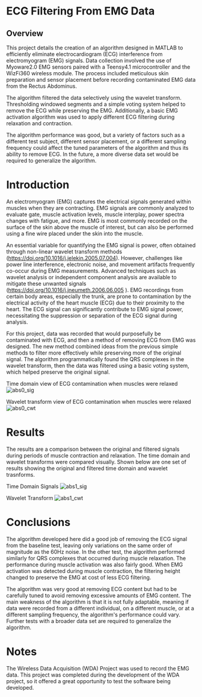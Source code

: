 # ECG Filtering From EMG Data

## Overview
This project details the creation of an algorithm designed in MATLAB to efficiently eliminate electrocardiogram (ECG) interference from electromyogram (EMG) signals. Data collection involved the use of Myoware2.0 EMG sensors paired with a Teensy4.1 microcontroller and the WizFi360 wireless module. The process included meticulous skin preparation and sensor placement before recording contaminated EMG data from the Rectus Abdominus. 

The algorithm filtered the data selectively using the wavelet transform. Thresholding windowed segments and a simple voting system helped to remove the ECG while preserving the EMG. Additionally, a basic EMG activation algorithm was used to apply different ECG filtering during relaxation and contraction.   

The algorithm performance was good, but a variety of factors such as a different test subject, different sensor placement, or a different sampling frequency could affect the tuned parameters of the algorithm and thus its ability to remove ECG. In the future, a more diverse data set would be required to generalize the algorithm.  


# Introduction
An electromyogram (EMG) captures the electrical signals generated within muscles when they are contracting. EMG signals are commonly analyzed to evaluate gate, muscle activation levels, muscle interplay, power spectra changes with fatigue, and more. EMG is most commonly recorded on the surface of the skin above the muscle of interest, but can also be performed using a fine wire placed under the skin into the muscle.
    
An essential variable for quantifying the EMG signal is power, often obtained through non-linear wavelet transform methods (https://doi.org/10.1016/j.jelekin.2005.07.004). However, challenges like power line interference, electronic noise, and movement artifacts frequently co-occur during EMG measurements. Advanced techniques such as wavelet analysis or independent component analysis are available to mitigate these unwanted signals (https://doi.org/10.1016/j.jneumeth.2006.06.005 ).
EMG recordings from certain body areas, especially the trunk, are prone to contamination by the electrical activity of the heart muscle (ECG) due to their proximity to the heart. The ECG signal can significantly contribute to EMG signal power, necessitating the suppression or separation of the ECG signal during analysis.

For this project, data was recorded that would purposefully be contaminated with ECG, and then a method of removing ECG from EMG was designed. The new method combined ideas from the previous simple methods to filter more effectively while preserving more of the original signal. The algorithm programmatically found the QRS complexes in the wavelet transform, then the data was filtered using a basic voting system, which helped preserve the original signal.

Time domain view of ECG contamination when muscles were relaxed
![abs0_sig](https://github.com/user-attachments/assets/750c0539-08c8-467e-84c4-e234d398f46e)

Wavelet transform view of ECG contamination when muscles were relaxed
![abs0_cwt](https://github.com/user-attachments/assets/54922bed-aef1-4dcf-a32a-86b6edfec712)


# Results
The results are a comparison between the original and filtered signals during periods of muscle contraction and relaxation. The time domain and wavelet transforms were compared visually. Shown below are one set of results showing the original and filtered time domain and wavelet trasnforms.

Time Domain Signals
![abs1_sig](https://github.com/user-attachments/assets/62697659-8234-4ac5-845c-65613ee82422)

Wavelet Transform
![abs1_cwt](https://github.com/user-attachments/assets/e3e8f2ba-ea38-41b9-a226-d3cf3ce5a9b6)

# Conclusions
The algorithm developed here did a good job of removing the ECG signal from the baseline test, leaving only variations on the same order of magnitude as the 60Hz noise. In the other test, the algorithm performed similarly for QRS complexes that occurred during muscle relaxation. The performance during muscle activation was also fairly good. When EMG activation was detected during muscle contraction, the filtering height changed to preserve the EMG at cost of less ECG filtering.

The algorithm was very good at removing ECG content but had to be carefully tuned to avoid removing excessive amounts of EMG content. The main weakness of the algorithm is that it is not fully adaptable, meaning if data were recorded from a different individual, on a different muscle, or at a different sampling frequency, the algorithm's performance could vary. Further tests with a broader data set are required to generalize the algorithm. 

# Notes
The Wireless Data Acquisition (WDA) Project was used to record the EMG data. This project was completed during the development of the WDA project, so it offered a great opportunity to test the software being developed. 
